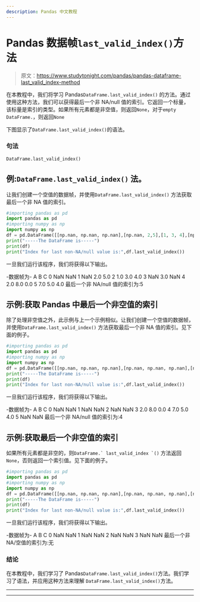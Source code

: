 ```yaml
---
description: Pandas 中文教程
---
```


# Pandas 数据帧`last_valid_index()`方法

> 原文：<https://www.studytonight.com/pandas/pandas-dataframe-last_valid_index-method>

在本教程中，我们将学习 Pandas`DataFrame.last_valid_index()` 的方法。通过使用这种方法，我们可以获得最后一个非 NA/null 值的索引。它返回一个标量，该标量是索引的类型。如果所有元素都是非空值，则返回`None`，对于`empty DataFrame.`，则返回`None`

下图显示了`DataFrame.last_valid_index()`的语法。

### 句法

```py
DataFrame.last_valid_index()
```

## 例:`DataFrame.last_valid_index()` 法。

让我们创建一个空值的数据帧，并使用`DataFrame.last_valid_index()` 方法获取最后一个非 NA 值的索引。

```py
#importing pandas as pd
import pandas as pd
#importing numpy as np
import numpy as np
df = pd.DataFrame([[np.nan, np.nan, np.nan],[np.nan, 2,5],[1, 3, 4],[np.nan,3,np.nan],[2, 8, 0],[7, 5, 4]],columns=list('ABC'))
print("-----The DataFrame is-----")
print(df)
print("Index for last non-NA/null value is:",df.last_valid_index())
```

一旦我们运行该程序，我们将获得以下输出。

-数据帧为-
A B C
0 NaN NaN
1 NaN 2.0 5.0
2 1.0 3.0 4.0
3 NaN 3.0 NaN
4 2.0 8.0 0.0
5 7.0 5.0 4.0
最后一个非 NA/null 值的索引为:5

## 示例:获取 Pandas 中最后一个非空值的索引

除了处理非空值之外，此示例与上一个示例相似。让我们创建一个空值的数据帧，并使用`DataFrame.last_valid_index()` 方法获取最后一个非 NA 值的索引。见下面的例子。

```py
#importing pandas as pd
import pandas as pd
#importing numpy as np
import numpy as np
df = pd.DataFrame([[np.nan, np.nan, np.nan],[np.nan, np.nan, np.nan],[np.nan, np.nan, np.nan],[2, 8, 0],[7, 5, 4],[np.nan,np.nan,np.nan]],columns=list('ABC'))
print("-----The DataFrame is-----")
print(df)
print("Index for last non-NA/null value is:",df.last_valid_index())
```

一旦我们运行该程序，我们将获得以下输出。

-数据帧为-
A B C
0 NaN NaN
1 NaN NaN
2 NaN NaN
3 2.0 8.0 0.0
4 7.0 5.0 4.0
5 NaN NaN
最后一个非 NA/null 值的索引为:4

## 示例:获取最后一个非空值的索引

如果所有元素都是非空的，则``DataFrame.` last_valid_index `()`` 方法返回`None`，否则返回一个索引值。见下面的例子。

```py
#importing pandas as pd
import pandas as pd
#importing numpy as np
import numpy as np
df = pd.DataFrame([[np.nan, np.nan, np.nan],[np.nan, np.nan, np.nan],[np.nan, np.nan, np.nan],[np.nan, np.nan, np.nan]],columns=list('ABC'))
print("-----The DataFrame is-----")
print(df)
print("Index for last non-NA/null value is:",df.last_valid_index())
```

一旦我们运行该程序，我们将获得以下输出。

-数据帧为-
A B C
0 NaN NaN
1 NaN NaN
2 NaN NaN
3 NaN NaN
最后一个非 NA/空值的索引为:无

### 结论

在本教程中，我们学习了 Pandas`DataFrame.last_valid_index()`方法。我们学习了语法，并应用这种方法来理解 `DataFrame.last_valid_index()`方法。

* * *

* * *